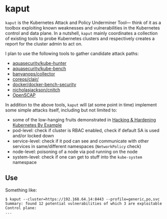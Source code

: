 # kaput

`kaput` is the Kubernetes Attack and Policy Underminer Tool— 
think of it as a toolbox exploiting known weaknesses and vulnerabilities in the Kubernetes control and data plane. In a nutshell, `kaput` mainly coordinates a collection of existing tools to probe Kubernetes clusters and respectively creates a report for the cluster admin to act on.

I plan to use the following tools to gather candidate attack paths:

- [aquasecurity/kube-hunter](https://github.com/aquasecurity/kube-hunter) 
- [aquasecurity/kube-bench](https://github.com/aquasecurity/kube-bench)
- [banyanops/collector](https://github.com/banyanops/collector)
- [coreos/clair/](https://github.com/coreos/clair/)
- [docker/docker-bench-security](https://github.com/docker/docker-bench-security)
- [nicholasjackson/cnitch](https://github.com/nicholasjackson/cnitch) 
- [OpenSCAP](https://www.open-scap.org/resources/documentation/security-compliance-of-rhel7-docker-containers/)

In addition to the above tools, `kaput` will (at some point in time) implement some simple attacks itself, including but not limited to:

- some of the low-hanging fruits demonstrated in [Hacking & Hardening Kubernetes By Example](https://schd.ws/hosted_files/kccncna17/d8/Hacking%20and%20Hardening%20Kubernetes%20By%20Example%20v2.pdf)
- pod-level: check if cluster is RBAC enabled, check if default SA is used and/or locked down
- service-level: check if it pod can see and communicate with other services in same/different namespaces (`NetworkPolicy` check)
- node-level: poisoning of a node via pod running on the node
- system-level: check if one can get to stuff into the `kube-system` namespace

## Use

Something like:

```
$ kaput --cluster=https://192.168.64.14:8443 --profile=generic,po,svc
Summary: found 12 potential vulnerabilities of which 3 are exploitable
Control plane:
...
```
